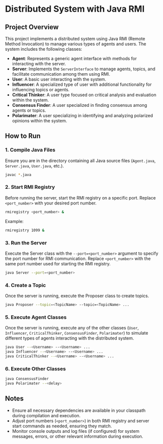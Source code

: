 # Distributed System with Java RMI

## Project Overview

This project implements a distributed system using Java RMI (Remote Method Invocation) to manage various types of agents and users. The system includes the following classes:

- **Agent**: Represents a generic agent interface with methods for interacting with the server.
- **Server**: Implements the `ServerInterface` to manage agents, topics, and facilitate communication among them using RMI.
- **User**: A basic user interacting with the system.
- **Influencer**: A specialized type of user with additional functionality for influencing topics or agents.
- **Critical Thinker**: A user type focused on critical analysis and evaluation within the system.
- **Consensus Finder**: A user specialized in finding consensus among agents or topics.
- **Polarimater**: A user specializing in identifying and analyzing polarized opinions within the system.

## How to Run

### 1. Compile Java Files
Ensure you are in the directory containing all Java source files (`Agent.java`, `Server.java`, `User.java`, etc.).

```bash
javac *.java
```

### 2. Start RMI Registry
Before running the server, start the RMI registry on a specific port. Replace `<port_number>` with your desired port number.

```bash
rmiregistry <port_number> &
```

Example:

```bash
rmiregistry 1099 &
```

### 3. Run the Server
Execute the Server class with the `--port=<port_number>` argument to specify the port number for RMI communication. Replace `<port_number>` with the same port number used for starting the RMI registry.

```bash
java Server --port=<port_number>
```

### 4. Create a Topic
Once the server is running, execute the Proposer class to create topics.

```bash
java Proposer --topic=<TopicName> --topic=<TopicName> ...
```

### 5. Execute Agent Classes
Once the server is running, execute any of the other classes (`User`, `Influencer`, `CriticalThinker`, `ConsensusFinder`, `Polarimater`) to simulate different types of agents interacting with the distributed system.

```bash
java User --<Username> --<Username> ...
java Influencer --<Username> --<Username> ...
java CriticalThinker --<Username> --<Username> ...
```

### 6. Execute Other Classes

```bash
java ConsensusFinder
java Polarimater --<delay>
```

## Notes
- Ensure all necessary dependencies are available in your classpath during compilation and execution.
- Adjust port numbers (`<port_number>`) in both RMI registry and server start commands as needed, ensuring they match.
- Monitor console outputs and log files (if configured) for system messages, errors, or other relevant information during execution.
